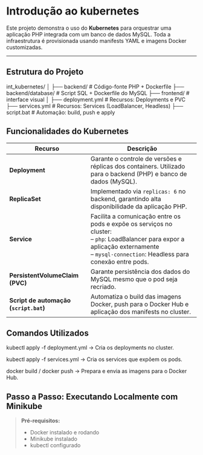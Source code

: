 #  Introdução ao kubernetes

Este projeto demonstra o uso do **Kubernetes** para orquestrar uma aplicação PHP integrada com um banco de dados MySQL. 
Toda a infraestrutura é provisionada usando manifests YAML e imagens Docker customizadas.

---

##  Estrutura do Projeto

int_kubernetes/
│
├── backend/ # Código-fonte PHP + Dockerfile
├── backend/database/ # Script SQL + Dockerfile do MySQL
├── frontend/ # interface visual
│
├── deployment.yml # Recursos: Deployments e PVC
├── services.yml # Recursos: Services (LoadBalancer, Headless)
├── script.bat # Automação: build, push e apply

##  Funcionalidades do Kubernetes

| Recurso                                | Descrição                                                                                                                                                                                      |
| -------------------------------------- | ---------------------------------------------------------------------------------------------------------------------------------------------------------------------------------------------- |
| **Deployment**                         | Garante o controle de versões e réplicas dos containers. Utilizado para o backend (PHP) e banco de dados (MySQL).                                                                              |
| **ReplicaSet**                         | Implementado via `replicas: 6` no backend, garantindo alta disponibilidade da aplicação PHP.                                                                                                   |
| **Service**                            | Facilita a comunicação entre os pods e expõe os serviços no cluster: <br>– `php`: LoadBalancer para expor a aplicação externamente <br>– `mysql-connection`: Headless para conexão entre pods. |
| **PersistentVolumeClaim (PVC)**        | Garante persistência dos dados do MySQL mesmo que o pod seja recriado.                                                                                                                         |
| **Script de automação (`script.bat`)** | Automatiza o build das imagens Docker, push para o Docker Hub e aplicação dos manifests no cluster.                                                                                            |

## Comandos Utilizados

kubectl apply -f deployment.yml → Cria os deployments no cluster.

kubectl apply -f services.yml → Cria os services que expõem os pods.

docker build / docker push → Prepara e envia as imagens para o Docker Hub.

## Passo a Passo: Executando Localmente com Minikube

> **Pré-requisitos:**
> - Docker instalado e rodando
> - Minikube instalado
> - kubectl configurado


